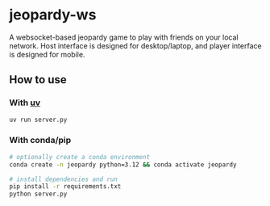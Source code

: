 # jeopardy-ws
A websocket-based jeopardy game to play with friends on your local network.
Host interface is designed for desktop/laptop, and player interface is designed for mobile.

## How to use

### With [uv](https://docs.astral.sh/uv/getting-started/installation/)

```bash
uv run server.py
```

### With conda/pip

```bash
# optionally create a conda environment
conda create -n jeopardy python=3.12 && conda activate jeopardy

# install dependencies and run
pip install -r requirements.txt
python server.py
```
